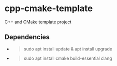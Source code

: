# cpp-cmake-template
C++ and CMake template project


## Dependencies

- > sudo apt install update & apt install upgrade
- > sudo apt install cmake build-essential clang